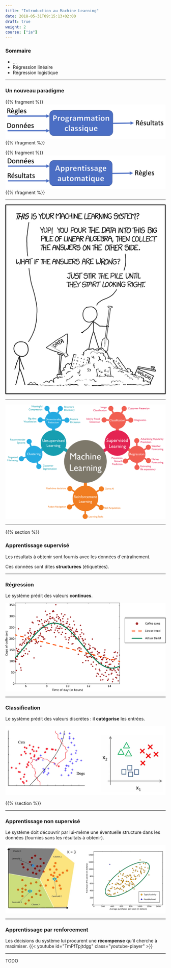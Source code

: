 ```yaml
---
title: "Introduction au Machine Learning"
date: 2018-05-31T09:15:13+02:00
draft: true
weight: 2
course: ["ia"]
---
```


### Sommaire

* ...
* Régression linéaire
* Régression logistique

---

### Un nouveau paradigme

{{% fragment %}}![Programming paradigm](images/programming_paradigm.png){{% /fragment %}}

{{% fragment %}}![Training paradigm](images/training_paradigm.png){{% /fragment %}}

---

![ML on XKCD](images/machine_learning_xkcd.png)

---

![ML category tree](images/machine_learning_tree.png)

---

{{% section %}}

### Apprentissage supervisé

Les résultats à obtenir sont fournis avec les données d'entraînement.

Ces données sont dites **structurées** (étiquetées).

---

### Régression

Le système prédit des valeurs **continues**.

![Regression example](images/ml_regression.png)

---

### Classification

Le système prédit des valeurs discrètes : il **catégorise** les entrées.

![Classification example](images/ml_classification.png)

{{% /section %}}

---

### Apprentissage non supervisé

Le système doit découvrir par lui-même une éventuelle structure dans les données (fournies sans les résultats à obtenir).

![Unsupervised learning example](images/ml_unsupervised.png)

---

### Apprentissage par renforcement

Les décisions du système lui procurent une **récompense** qu'il cherche à maximiser. {{< youtube id="TmPfTpjtdgg" class="youtube-player" >}}

---

TODO
